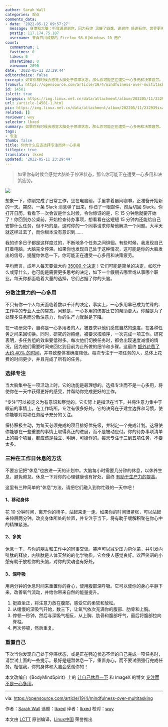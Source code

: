 ```yaml
---
author: Sarah Wall
categories: 观点
comments_data:
- date: '2022-05-12 09:57:27'
  message: 身体和大脑：听我说谢谢你，因为有你 温暖了四季，谢谢你 感谢有你，世界更美丽
  postip: 117.174.75.187
  username: 来自四川成都的 Firefox 98.0|Windows 10 用户
count:
  commentnum: 1
  favtimes: 0
  likes: 0
  sharetimes: 0
  viewnum: 2090
date: '2022-05-11 23:29:44'
editorchoice: false
excerpt: 如果你有时候会感觉大脑处于停滞状态，那么你可能正在遭受一心多用和决策疲劳。
fromurl: https://opensource.com/article/19/4/mindfulness-over-multitasking
id: 14581
islctt: true
largepic: https://img.linux.net.cn/data/attachment/album/202205/11/232939ixz3xfnhwxn5oz2i.jpg
url: /article-14581-1.html
pic: https://img.linux.net.cn/data/attachment/album/202205/11/232939ixz3xfnhwxn5oz2i.jpg.thumb.jpg
related: []
reviewer: wxy
selector: lkxed
summary: 如果你有时候会感觉大脑处于停滞状态，那么你可能正在遭受一心多用和决策疲劳。
tags:
- 专注
thumb: false
title: 你为什么应该选择专注而非一心多用
titlepic: true
translator: lkxed
updated: '2022-05-11 23:29:44'
---
```



> 
> 如果你有时候会感觉大脑处于停滞状态，那么你可能正在遭受一心多用和决策疲劳。
> 
> 
> 


![](/data/attachment/album/202205/11/232939ixz3xfnhwxn5oz2i.jpg)


想象一下，你刚完成了日常工作，坐在电脑前，手里拿着晨间咖啡，正准备开始新的一天。突然，一条 Slack 消息弹了出来，你扫了一眼邮件，然后切回 Slack。你打开日历，看看下一次会议是什么时候，令你惊讶的是，它 15 分钟后就要开始了！你回到办公桌前，开始检查待办事项，想看看在这短短 15 分钟内还能给自己安排什么任务，但不巧的是，这时你的一个同事请求你帮他解决一个问题。大半天就这样过去了，而你根本没有意识到……


我的许多日子都是这样度过的，不断地多个任务之间徘徊。有些时候，我发现自己盯着电脑，大脑完全停滞。如果你也发现自己处于这种情况，这可能是你的大脑发出的信号，提醒你休息一下。你可能正在遭受一心多用和决策疲劳。


平均而言，成年人每天要做大约 [35000 个决定](https://go.roberts.edu/leadingedge/the-great-choices-of-strategic-leaders)！它们可能是简单的决定，如吃什么或穿什么，也可能是需要更多思考的决定，如下一个假期去哪里或从事哪个职业。每天你都面临着大量的选择，它们占据了你的头脑。


### 分散注意力的一心多用


不只有你一个人每天面临着数以千计的决定，事实上，一心多用早已成为忙碌的、工作中的专业人士的常态。问题是，一心多用的伤害比它的帮助更大。你越是为了处理多任务而分散注意力，你的生产力就越是下降。


在一项研究中，自称是一心多用者的人，被要求以他们感觉自然的速度，在各种任务之间来回切换。同时，研究的对照组，被要求按顺序，一次完成一项工作。研究表明，多任务组的效率要低得多。每次他们切换任务时，都会出现速度减慢的情况，因为他们需要时间来回忆到目前为止所做的细节和步骤。这最终 [额外花费了大约 40% 的时间](http://www.apa.org/research/action/multitask.aspx)，并导致整体准确度降低。每次专注于一项任务的人，总体上花费的时间更少，并且完成了所有的任务。


### 选择专注


当大脑集中在一项活动上时，它的功能是最理想的。选择专注而不是一心多用，将使你在一天中获得更好的感受，并帮助你完成更好的工作。


“专注”可以被定义为有意识和察觉的。它实际上是指活在当下，并将注意力集中于眼前的事情上。在工作场所，专注有很多好处。它的诀窍在于建立边界和习惯，使你能够对每项任务给予充分的关注。


保持积极主动，为每天必须完成的项目排好优先级，并制定一个完成计划。这将使你能够在一些重要的事情上取得真正的进展，而不是被动应付。你的待办事项清单上的每个项目，都应该是独立、明确、可操作的。每天专注于三到五项任务，不要太多。


### 三种在工作日休息的方法


不要忘记把“休息”也放进一天的计划中。大脑每小时需要几分钟的休息，以休养生息，避免倦怠。休息一下对你的心理健康也有好处，最终 [有助于生产力的提高](https://opensource.com/article/19/3/guide-being-more-productive)。


这里有三种简单的“休息”方法，请把它们融入到你忙碌的一天中吧！


#### 1、移动身体


花 10 分钟时间，离开你的椅子，站起来走一走。如果你的时间很紧张，可以站起来伸展两分钟。改变身体所处的位置，并专注于当下，将有助于缓解积聚在你心中的精神紧张。


#### 2、多笑


休息一下，与你的朋友和工作中的同事交谈。笑声可以减少压力荷尔蒙，并引发内啡肽的释放，内啡肽是人体天然的的化学物质，它会使人感觉良好。欢声笑语的小憩有助于放松你的头脑，对你的灵魂也有好处。


#### 3、深呼吸


用两分钟的休息时间来重置你的身心，使用腹部深呼吸。它可以使你的身心平静下来，改善氧气流动，并给你带来自然的能量提升。


1. 挺直坐正，将注意力放在腹部，感受它的柔软和放松。
2. 从缓慢的深吸气开始，数三下，让氧气依次充满你的腹部、肋骨和上胸。
3. 停顿一秒钟，然后与深吸气相反，从上胸、肋骨和腹部呼气，最后将腹部拉向脊柱。
4. 再次停顿，然后重复。


### 重置自己


下次当你发现自己处于停滞状态，或是正在强迫状态不佳的自己完成一项任务时，请尝试上面的一些提示。最好是短暂休息一下，重置身心，而不要试图强行完成任务。相信我，你的身体和大脑会感谢你的！


本文改编自《BodyMindSpirit》上的 [让自己休息一下](https://body-mind-spirit-coach.com/2019/01/02/give-yourself-a-break/) 和 ImageX 的博文 [专注而不是一心多用](https://imagexmedia.com/mindfullness-over-multitasking)。




---


via: <https://opensource.com/article/19/4/mindfulness-over-multitasking>


作者：[Sarah Wall](https://opensource.com/users/sarahwall) 选题：[lkxed](https://github.com/lkxed) 译者：[lkxed](https://github.com/lkxed) 校对：[wxy](https://github.com/wxy)


本文由 [LCTT](https://github.com/LCTT/TranslateProject) 原创编译，[Linux中国](https://linux.cn/) 荣誉推出